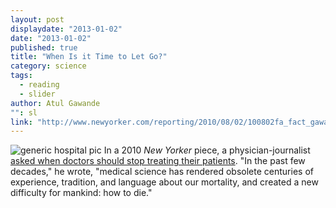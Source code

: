 ```yaml
---
layout: post
displaydate: "2013-01-02"
date: "2013-01-02"
published: true
title: "When Is it Time to Let Go?"
category: science
tags: 
  - reading
  - slider
author: Atul Gawande
"": sl
link: "http://www.newyorker.com/reporting/2010/08/02/100802fa_fact_gawande"
---
```


![generic hospital pic](http://upload.wikimedia.org/wikipedia/commons/thumb/5/57/Hospital_room_ubt.jpeg/320px-Hospital_room_ubt.jpeg)
In a 2010 _New Yorker_ piece, a physician-journalist <a href="http://www.newyorker.com/reporting/2010/08/02/100802fa_fact_gawande?currentPage=all" target="_blank">asked when doctors should stop treating their patients</a>. 
"In the past few decades," he wrote, "medical science has rendered obsolete centuries of experience, tradition, and language about our mortality, and created a new difficulty for mankind: how to die."